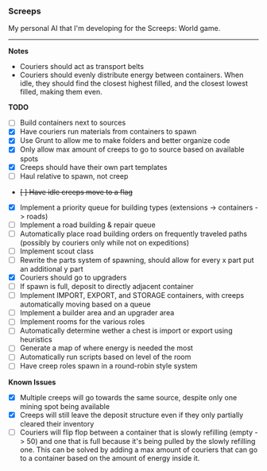 ### Screeps

My personal AI that I'm developing for the Screeps: World game.

---

**Notes**

- Couriers should act as transport belts
- Couriers should evenly distribute energy between containers. When idle, they should find the closest highest filled, and the closest lowest filled, making them even.

**TODO**

- [ ] Build containers next to sources
- [x] Have couriers run materials from containers to spawn
- [x] Use Grunt to allow me to make folders and better organize code
- [x] Only allow max amount of creeps to go to source based on available spots
- [x] Creeps should have their own part templates
- [ ] Haul relative to spawn, not creep
- ~~[ ] Have idle creeps move to a flag~~
- [x] Implement a priority queue for building types (extensions -> containers -> roads)
- [ ] Implement a road building & repair queue
- [ ] Automatically place road building orders on frequently traveled paths (possibly by couriers only while not on expeditions)
- [ ] Implement scout class
- [ ] Rewrite the parts system of spawning, should allow for every x part put an additional y part
- [x] Couriers should go to upgraders
- [ ] If spawn is full, deposit to directly adjacent container
- [ ] Implement IMPORT, EXPORT, and STORAGE containers, with creeps automatically moving based on a queue
- [ ] Implement a builder area and an upgrader area
- [ ] Implement rooms for the various roles
- [ ] Automatically determine wether a chest is import or export using heuristics
- [ ] Generate a map of where energy is needed the most
- [ ] Automatically run scripts based on level of the room
- [ ] Have creep roles spawn in a round-robin style system

**Known Issues**

- [x] Multiple creeps will go towards the same source, despite only one mining spot being available
- [x] Creeps will still leave the deposit structure even if they only partially cleared their inventory
- [ ] Couriers will flip flop between a container that is slowly refilling (empty -> 50) and one that is full because it's being pulled by the slowly refilling one. This can be solved by adding a max amount of couriers that can go to a container based on the amount of energy inside it.
